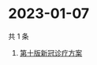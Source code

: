 # 2023-01-07

共 1 条

<!-- BEGIN ZHIHUSEARCH -->
<!-- 最后更新时间 Sat Jan 07 2023 00:13:04 GMT+0800 (China Standard Time) -->
1. [第十版新冠诊疗方案](https://www.zhihu.com/search?q=第十版新冠诊疗方案)
<!-- END ZHIHUSEARCH -->
